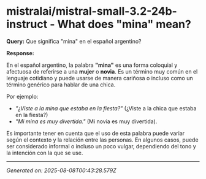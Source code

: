 # mistralai/mistral-small-3.2-24b-instruct - What does "mina" mean?

**Query:** Que significa "mina" en el español argentino?



**Response:**

En el español argentino, la palabra **"mina"** es una forma coloquial y afectuosa de referirse a una **mujer** o **novia**. Es un término muy común en el lenguaje cotidiano y puede usarse de manera cariñosa o incluso como un término genérico para hablar de una chica.

Por ejemplo:
- *"¿Viste a la mina que estaba en la fiesta?"* (¿Viste a la chica que estaba en la fiesta?)
- *"Mi mina es muy divertida."* (Mi novia es muy divertida).

Es importante tener en cuenta que el uso de esta palabra puede variar según el contexto y la relación entre las personas. En algunos casos, puede ser considerado informal o incluso un poco vulgar, dependiendo del tono y la intención con la que se use.

---
*Generated on: 2025-08-08T00:43:28.579Z*
